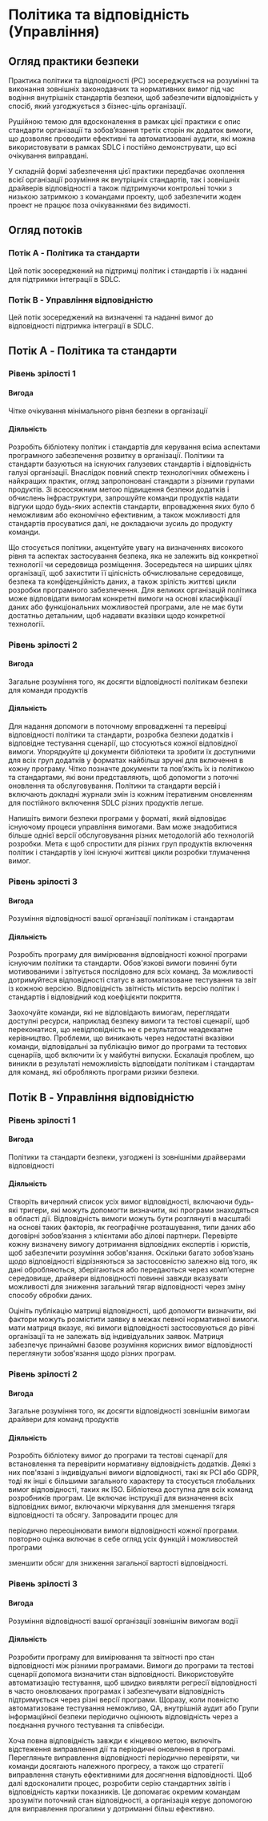# Політика та відповідність (Управління)

## Огляд практики безпеки

Практика політики та відповідності (PC) зосереджується на розумінні та
виконання зовнішніх законодавчих та нормативних вимог під час водіння внутрішніх
стандартів безпеки, щоб забезпечити відповідність у спосіб, який узгоджується з
бізнес-ціль організації.

Рушійною темою для вдосконалення в рамках цієї практики є опис
стандарти організації та зобов’язання третіх сторін як додаток
вимоги, що дозволяє проводити ефективні та автоматизовані аудити, які можна використовувати
в рамках SDLC і постійно демонструвати, що всі очікування виправдані.

У складній формі забезпечення цієї практики передбачає охоплення всієї організації
розуміння як внутрішніх стандартів, так і зовнішніх драйверів відповідності
а також підтримуючи контрольні точки з низькою затримкою з командами проекту, щоб забезпечити
жоден проект не працює поза очікуваннями без видимості.

## Огляд потоків

### Потік A - Політика та стандарти

Цей потік зосереджений на підтримці політик і стандартів і їх наданні
для підтримки інтеграції в SDLC.

### Потік B - Управління відповідністю

Цей потік зосереджений на визначенні та наданні вимог до відповідності
підтримка інтеграції в SDLC.

## Потік A - Політика та стандарти

### Рівень зрілості 1

#### Вигода

Чітке очікування мінімального рівня безпеки в організації

#### Діяльність

Розробіть бібліотеку політик і стандартів для керування всіма аспектами програмного забезпечення
розвитку в організації. Політики та стандарти базуються на існуючих
галузевих стандартів і відповідність галузі організації. Внаслідок
повний спектр технологічних обмежень і найкращих практик, огляд
запропоновані стандарти з різними групами продуктів. Зі всеосяжним
метою підвищення безпеки додатків і обчислень
інфраструктури, запрошуйте команди продуктів надати відгуки щодо будь-яких аспектів
стандарти, впровадження яких було б неможливим або економічно ефективним, а також
можливості для стандартів просуватися далі, не докладаючи зусиль до продукту
команди.

Що стосується політики, акцентуйте увагу на визначеннях високого рівня та аспектах застосування
безпека, яка не залежить від конкретної технології чи середовища розміщення.
Зосередьтеся на ширших цілях організації, щоб захистити її цілісність
обчислювальне середовище, безпека та конфіденційність даних, а також зрілість
життєві цикли розробки програмного забезпечення. Для великих організацій політика може відповідати вимогам
конкретні вимоги на основі класифікації даних або функціональних можливостей програми,
але не має бути достатньо детальним, щоб надавати вказівки щодо конкретної технології.

### Рівень зрілості 2

#### Вигода

Загальне розуміння того, як досягти відповідності політикам безпеки для
команди продуктів

#### Діяльність

Для надання допомоги в поточному впровадженні та перевірці відповідності
політики та стандарти, розробка безпеки додатків і відповідне тестування
сценарії, що стосуються кожної відповідної вимоги. Упорядкуйте ці документи
бібліотеки та зробити їх доступними для всіх груп додатків у форматах найбільш
зручні для включення в кожну програму. Чітко позначте документи та
пов’яжіть їх із політикою та стандартами, які вони представляють, щоб допомогти з
поточні оновлення та обслуговування. Політики та стандарти версій і включають
докладні журнали змін із кожним ітеративним оновленням для постійного включення
SDLC різних продуктів легше.

Напишіть вимоги безпеки програми у форматі, який відповідає існуючому
процеси управління вимогами. Вам може знадобитися більше однієї версії
обслуговування різних методологій або технологій розробки. Мета є
щоб спростити для різних груп продуктів включення політик і
стандартів у їхні існуючі життєві цикли розробки
тлумачення вимог.

### Рівень зрілості 3

#### Вигода

Розуміння відповідності вашої організації політикам і стандартам

#### Діяльність

Розробіть програму для вимірювання відповідності кожної програми існуючим
політики та стандарти. Обов'язкові вимоги повинні бути мотивованими і
звітується послідовно для всіх команд. За можливості дотримуйтеся відповідності
статус в автоматизоване тестування та звіт із кожною версією. Відповідність
звітність містить версію політик і стандартів і відповідний код
коефіцієнти покриття.

Заохочуйте команди, які не відповідають вимогам, переглядати доступні ресурси, наприклад безпеку
вимоги та тестові сценарії, щоб переконатися, що невідповідність не є результатом
неадекватне керівництво. Проблеми, що виникають через недостатні вказівки
команди, відповідальні за публікацію вимог до програми та тестових сценаріїв,
щоб включити їх у майбутні випуски. Ескалація проблем, що виникли в результаті
неможливість відповідати політикам і стандартам для команд, які обробляють програми
ризики безпеки.

## Потік B - Управління відповідністю

### Рівень зрілості 1

#### Вигода

Політики та стандарти безпеки, узгоджені із зовнішніми драйверами відповідності

#### Діяльність

Створіть вичерпний список усіх вимог відповідності, включаючи будь-які
тригери, які можуть допомогти визначити, які програми знаходяться в області дії. Відповідність
вимоги можуть бути розглянуті в масштабі на основі таких факторів, як
географічне розташування, типи даних або договірні зобов’язання з клієнтами або
ділові партнери. Перевірте кожну визначену вимогу дотримання
відповідних експертів і юристів, щоб забезпечити розуміння зобов'язання. Оскільки
багато зобов’язань щодо відповідності відрізняються за застосовністю залежно від того, як дані
обробляються, зберігаються або передаються через комп’ютерне середовище,
драйвери відповідності повинні завжди вказувати можливості для зниження
загальний тягар відповідності через зміну способу обробки даних.

Оцініть публікацію матриці відповідності, щоб допомогти визначити, які фактори можуть
розмістити заявку в межах певної нормативної вимоги. мати
матриця вказує, які вимоги відповідності застосовуються до
рівні організації та не залежать від індивідуальних заявок. Матриця
забезпечує принаймні базове розуміння корисних вимог відповідності
переглянути зобов'язання щодо різних програм.

### Рівень зрілості 2 

#### Вигода

Загальне розуміння того, як досягти відповідності зовнішнім вимогам
драйвери для команд продуктів

#### Діяльність

Розробіть бібліотеку вимог до програми та тестові сценарії для встановлення та
перевірити нормативну відповідність додатків. Деякі з них пов'язані з
індивідуальні вимоги відповідності, такі як PCI або GDPR, тоді як інші є більшими
загального характеру та стосується глобальних вимог відповідності, таких як ISO.
Бібліотека доступна для всіх команд розробників програм. Це включає
інструкції для визначення всіх відповідних вимог, включаючи міркування
для зменшення тягаря відповідності та обсягу. Запровадити процес для

періодично переоцінювати вимоги відповідності кожної програми. повторно
оцінка включає в себе огляд усіх функцій і можливостей програми

зменшити обсяг для зниження загальної вартості відповідності.

### Рівень зрілості 3

#### Вигода

Розуміння відповідності вашої організації зовнішнім вимогам
водії


#### Діяльність

Розробити програму для вимірювання та звітності про стан відповідності
між різними програмами. Вимоги до програми та тестові сценарії допомога
визначити стан відповідності. Використовуйте автоматизацію тестування, щоб швидко
виявляти регресії відповідності в часто оновлюваних програмах і забезпечувати
відповідність підтримується через різні версії програми.
Щоразу, коли повністю автоматизоване тестування неможливо, QA, внутрішній аудит або
Групи інформаційної безпеки періодично оцінюють відповідність через a
поєднання ручного тестування та співбесіди.

Хоча повна відповідність завжди є кінцевою метою, включіть відстеження виправлення
дії та періодичні оновлення в програмі. Перегляньте виправлення відповідності
періодично перевіряти, чи команди досягають належного прогресу, а також
що стратегії виправлення стануть ефективними для досягнення відповідності. Щоб далі
вдосконалити процес, розробити серію стандартних звітів і відповідність
картки показників. Це допомагає окремим командам зрозуміти поточний стан
відповідності, а організація керує допомогою для виправлення
прогалини у дотриманні більш ефективно.
